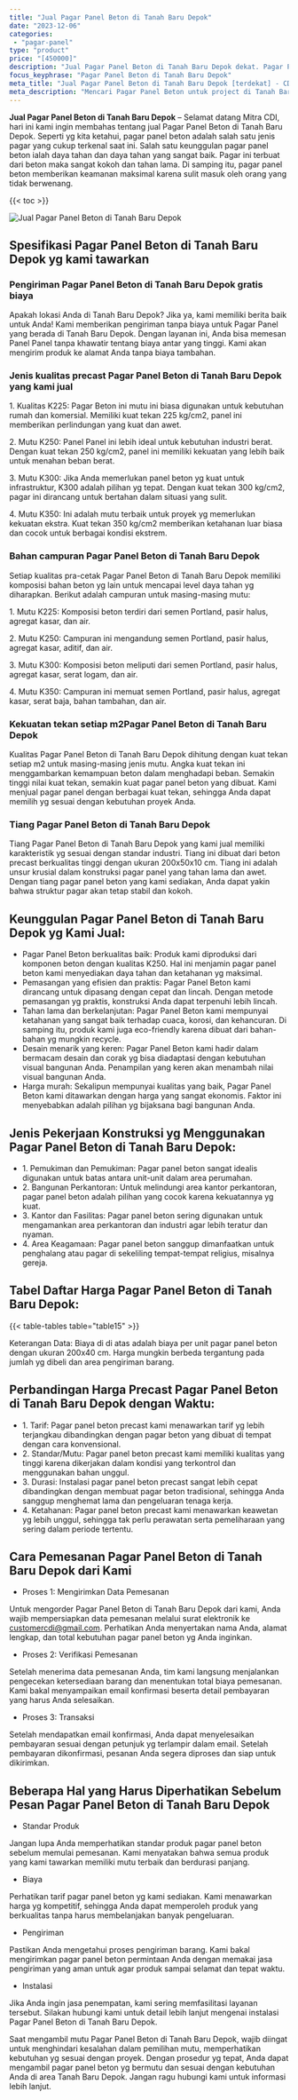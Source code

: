 ```yaml
---
title: "Jual Pagar Panel Beton di Tanah Baru Depok"
date: "2023-12-06"
categories:
 - "pagar-panel"
type: "product"
price: "[450000]"
description: "Jual Pagar Panel Beton di Tanah Baru Depok dekat. Pagar Panel Beton ini sering dipakai dalam project pembangunan sebagai pagar pengamanan yang kuat dan awet. Hubungi kami untuk informasi lebih lanjut."
focus_keyphrase: "Pagar Panel Beton di Tanah Baru Depok"
meta_title: "Jual Pagar Panel Beton di Tanah Baru Depok [terdekat] - CDI"
meta_description: "Mencari Pagar Panel Beton untuk project di Tanah Baru Depok? Kami menyediakan Pagar Panel Beton berkualitas untuk pagar lahan. Dapatkan penawaran terbaik sekarang."
---
```


**Jual Pagar Panel Beton di Tanah Baru Depok** – Selamat datang Mitra CDI, hari ini kami ingin membahas tentang jual Pagar Panel Beton di Tanah Baru Depok. Seperti yg kita ketahui, pagar panel beton adalah salah satu jenis pagar yang cukup terkenal saat ini. Salah satu keunggulan pagar panel beton ialah daya tahan dan daya tahan yang sangat baik. Pagar ini terbuat dari beton maka sangat kokoh dan tahan lama. Di samping itu, pagar panel beton memberikan keamanan maksimal karena sulit masuk oleh orang yang tidak berwenang.

{{< toc >}}

![Jual Pagar Panel Beton di Tanah Baru Depok](/images/pagar-panel/pagar-panel-02.jpg)

## Spesifikasi Pagar Panel Beton di Tanah Baru Depok yg kami tawarkan

### Pengiriman Pagar Panel Beton di Tanah Baru Depok gratis biaya

Apakah lokasi Anda di Tanah Baru Depok? Jika ya, kami memiliki berita baik untuk Anda! Kami memberikan pengiriman tanpa biaya untuk Pagar Panel yang berada di Tanah Baru Depok. Dengan layanan ini, Anda bisa memesan Panel Panel tanpa khawatir tentang biaya antar yang tinggi. Kami akan mengirim produk ke alamat Anda tanpa biaya tambahan.

### Jenis kualitas precast Pagar Panel Beton di Tanah Baru Depok yang kami jual

1\. Kualitas K225: Pagar Beton ini mutu ini biasa digunakan untuk kebutuhan rumah dan komersial. Memiliki kuat tekan 225 kg/cm2, panel ini memberikan perlindungan yang kuat dan awet.  

2\. Mutu K250: Panel Panel ini lebih ideal untuk kebutuhan industri berat. Dengan kuat tekan 250 kg/cm2, panel ini memiliki kekuatan yang lebih baik untuk menahan beban berat.  

3\. Mutu K300: Jika Anda memerlukan panel beton yg kuat untuk infrastruktur, K300 adalah pilihan yg tepat. Dengan kuat tekan 300 kg/cm2, pagar ini dirancang untuk bertahan dalam situasi yang sulit.  

4\. Mutu K350: Ini adalah mutu terbaik untuk proyek yg memerlukan kekuatan ekstra. Kuat tekan 350 kg/cm2 memberikan ketahanan luar biasa dan cocok untuk berbagai kondisi ekstrem.

### Bahan campuran Pagar Panel Beton di Tanah Baru Depok

Setiap kualitas pra-cetak Pagar Panel Beton di Tanah Baru Depok memiliki komposisi bahan beton yg lain untuk mencapai level daya tahan yg diharapkan. Berikut adalah campuran untuk masing-masing mutu:

1\. Mutu K225: Komposisi beton terdiri dari semen Portland, pasir halus, agregat kasar, dan air.

2\. Mutu K250: Campuran ini mengandung semen Portland, pasir halus, agregat kasar, aditif, dan air.

3\. Mutu K300: Komposisi beton meliputi dari semen Portland, pasir halus, agregat kasar, serat logam, dan air.

4\. Mutu K350: Campuran ini memuat semen Portland, pasir halus, agregat kasar, serat baja, bahan tambahan, dan air.

### Kekuatan tekan setiap m2Pagar Panel Beton di Tanah Baru Depok

Kualitas Pagar Panel Beton di Tanah Baru Depok dihitung dengan kuat tekan setiap m2 untuk masing-masing jenis mutu. Angka kuat tekan ini menggambarkan kemampuan beton dalam menghadapi beban. Semakin tinggi nilai kuat tekan, semakin kuat pagar panel beton yang dibuat. Kami menjual pagar panel dengan berbagai kuat tekan, sehingga Anda dapat memilih yg sesuai dengan kebutuhan proyek Anda.

### Tiang Pagar Panel Beton di Tanah Baru Depok

Tiang Pagar Panel Beton di Tanah Baru Depok yang kami jual memiliki karakteristik yg sesuai dengan standar industri. Tiang ini dibuat dari beton precast berkualitas tinggi dengan ukuran 200x50x10 cm. Tiang ini adalah unsur krusial dalam konstruksi pagar panel yang tahan lama dan awet. Dengan tiang pagar panel beton yang kami sediakan, Anda dapat yakin bahwa struktur pagar akan tetap stabil dan kokoh.

## Keunggulan Pagar Panel Beton di Tanah Baru Depok yg Kami Jual:

*   Pagar Panel Beton berkualitas baik: Produk kami diproduksi dari komponen beton dengan kualitas K250. Hal ini menjamin pagar panel beton kami menyediakan daya tahan dan ketahanan yg maksimal.
*   Pemasangan yang efisien dan praktis: Pagar Panel Beton kami dirancang untuk dipasang dengan cepat dan lincah. Dengan metode pemasangan yg praktis, konstruksi Anda dapat terpenuhi lebih lincah.
*   Tahan lama dan berkelanjutan: Pagar Panel Beton kami mempunyai ketahanan yang sangat baik terhadap cuaca, korosi, dan kehancuran. Di samping itu, produk kami juga eco-friendly karena dibuat dari bahan-bahan yg mungkin recycle.
*   Desain menarik yang keren: Pagar Panel Beton kami hadir dalam bermacam desain dan corak yg bisa diadaptasi dengan kebutuhan visual bangunan Anda. Penampilan yang keren akan menambah nilai visual bangunan Anda.
*   Harga murah: Sekalipun mempunyai kualitas yang baik, Pagar Panel Beton kami ditawarkan dengan harga yang sangat ekonomis. Faktor ini menyebabkan adalah pilihan yg bijaksana bagi bangunan Anda.

## Jenis Pekerjaan Konstruksi yg Menggunakan Pagar Panel Beton di Tanah Baru Depok:

*   1\. Pemukiman dan Pemukiman: Pagar panel beton sangat idealis digunakan untuk batas antara unit-unit dalam area perumahan.
*   2\. Bangunan Perkantoran: Untuk melindungi area kantor perkantoran, pagar panel beton adalah pilihan yang cocok karena kekuatannya yg kuat.
*   3\. Kantor dan Fasilitas: Pagar panel beton sering digunakan untuk mengamankan area perkantoran dan industri agar lebih teratur dan nyaman.
*   4\. Area Keagamaan: Pagar panel beton sanggup dimanfaatkan untuk penghalang atau pagar di sekeliling tempat-tempat religius, misalnya gereja.

## Tabel Daftar Harga Pagar Panel Beton di Tanah Baru Depok:

{{< table-tables table="table15" >}}

Keterangan Data: Biaya di di atas adalah biaya per unit pagar panel beton dengan ukuran 200x40 cm. Harga mungkin berbeda tergantung pada jumlah yg dibeli dan area pengiriman barang.

## Perbandingan Harga Precast Pagar Panel Beton di Tanah Baru Depok dengan Waktu:

*   1\. Tarif: Pagar panel beton precast kami menawarkan tarif yg lebih terjangkau dibandingkan dengan pagar beton yang dibuat di tempat dengan cara konvensional.
*   2\. Standar/Mutu: Pagar panel beton precast kami memiliki kualitas yang tinggi karena dikerjakan dalam kondisi yang terkontrol dan menggunakan bahan unggul.
*   3\. Durasi: Instalasi pagar panel beton precast sangat lebih cepat dibandingkan dengan membuat pagar beton tradisional, sehingga Anda sanggup menghemat lama dan pengeluaran tenaga kerja.
*   4\. Ketahanan: Pagar panel beton precast kami menawarkan keawetan yg lebih unggul, sehingga tak perlu perawatan serta pemeliharaan yang sering dalam periode tertentu.

## Cara Pemesanan Pagar Panel Beton di Tanah Baru Depok dari Kami

*   Proses 1: Mengirimkan Data Pemesanan

Untuk mengorder Pagar Panel Beton di Tanah Baru Depok dari kami, Anda wajib mempersiapkan data pemesanan melalui surat elektronik ke customercdi@gmail.com. Perhatikan Anda menyertakan nama Anda, alamat lengkap, dan total kebutuhan pagar panel beton yg Anda inginkan.
*   Proses 2: Verifikasi Pemesanan

Setelah menerima data pemesanan Anda, tim kami langsung menjalankan pengecekan ketersediaan barang dan menentukan total biaya pemesanan. Kami bakal menyampaikan email konfirmasi beserta detail pembayaran yang harus Anda selesaikan.
*   Proses 3: Transaksi

Setelah mendapatkan email konfirmasi, Anda dapat menyelesaikan pembayaran sesuai dengan petunjuk yg terlampir dalam email. Setelah pembayaran dikonfirmasi, pesanan Anda segera diproses dan siap untuk dikirimkan.

## Beberapa Hal yang Harus Diperhatikan Sebelum Pesan Pagar Panel Beton di Tanah Baru Depok

*   Standar Produk

Jangan lupa Anda memperhatikan standar produk pagar panel beton sebelum memulai pemesanan. Kami menyatakan bahwa semua produk yang kami tawarkan memiliki mutu terbaik dan berdurasi panjang.
*   Biaya

Perhatikan tarif pagar panel beton yg kami sediakan. Kami menawarkan harga yg kompetitif, sehingga Anda dapat memperoleh produk yang berkualitas tanpa harus membelanjakan banyak pengeluaran.
*   Pengiriman

Pastikan Anda mengetahui proses pengiriman barang. Kami bakal mengirimkan pagar panel beton permintaan Anda dengan memakai jasa pengiriman yang aman untuk agar produk sampai selamat dan tepat waktu.
*   Instalasi

Jika Anda ingin jasa penempatan, kami sering memfasilitasi layanan tersebut. Silakan hubungi kami untuk detail lebih lanjut mengenai instalasi Pagar Panel Beton di Tanah Baru Depok.

Saat mengambil mutu Pagar Panel Beton di Tanah Baru Depok, wajib diingat untuk menghindari kesalahan dalam pemilihan mutu, memperhatikan kebutuhan yg sesuai dengan proyek. Dengan prosedur yg tepat, Anda dapat mengambil pagar panel beton yg bermutu dan sesuai dengan kebutuhan Anda di area Tanah Baru Depok. Jangan ragu hubungi kami untuk informasi lebih lanjut.